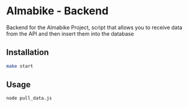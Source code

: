 # Almabike - Backend

Backend for the Almabike Project, script that allows you to receive data from the API and then insert them into the database

## Installation

```bash
make start
```

## Usage

```bash
node pull_data.js
```